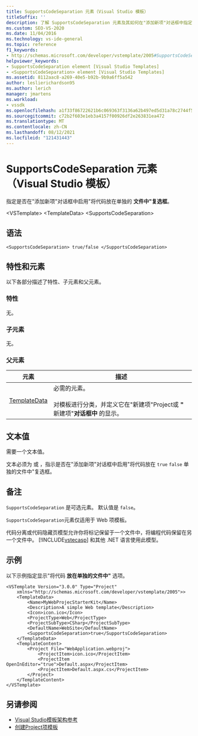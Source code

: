 ```yaml
---
title: SupportsCodeSeparation 元素（Visual Studio 模板）
titleSuffix: ''
description: 了解 SupportsCodeSeparation 元素及其如何在"添加新项"对话框中指定是否启用"将代码放在单独的文件中"复选框。
ms.custom: SEO-VS-2020
ms.date: 11/04/2016
ms.technology: vs-ide-general
ms.topic: reference
f1_keywords:
- http://schemas.microsoft.com/developer/vstemplate/2005#SupportsCodeSeparation
helpviewer_keywords:
- SupportsCodeSeparation element [Visual Studio Templates]
- <SupportsCodeSeparation> element [Visual Studio Templates]
ms.assetid: 8112aac8-a269-40e5-b92b-9b9a6ff5a542
author: leslierichardson95
ms.author: lerich
manager: jmartens
ms.workload:
- vssdk
ms.openlocfilehash: a1f33f86722621b6c069363f3136a62b497ed5d31a78c2744f5432bea1c44832
ms.sourcegitcommit: c72b2f603e1eb3a4157f00926df2e263831ea472
ms.translationtype: MT
ms.contentlocale: zh-CN
ms.lasthandoff: 08/12/2021
ms.locfileid: "121431443"
---
```

# <a name="supportscodeseparation-element-visual-studio-templates"></a>SupportsCodeSeparation 元素（Visual Studio 模板）
指定是否在"添加新项"对话框中启用"将代码放在单独的 **文件中"复选框**。

 \<VSTemplate> \<TemplateData>
 \<SupportsCodeSeparation>

## <a name="syntax"></a>语法

```
<SupportsCodeSeparation> true/false </SupportsCodeSeparation>
```

## <a name="attributes-and-elements"></a>特性和元素
 以下各部分描述了特性、子元素和父元素。

### <a name="attributes"></a>特性
 无。

### <a name="child-elements"></a>子元素
 无。

### <a name="parent-elements"></a>父元素

|元素|描述|
|-------------|-----------------|
|[TemplateData](../extensibility/templatedata-element-visual-studio-templates.md)|必需的元素。<br /><br /> 对模板进行分类，并定义它在"新建项"Project或 **"** 新建项"**对话框中** 的显示。|

## <a name="text-value"></a>文本值
 需要一个文本值。

 文本必须为 或 ，指示是否在"添加新项"对话框中启用"将代码放在 `true` `false` 单独的文件中"复选框。  

## <a name="remarks"></a>备注
 `SupportsCodeSeparation` 是可选元素。 默认值是 `false`。

 `SupportsCodeSeparation`元素仅适用于 Web 项模板。

 代码分离或代码隐藏页模型允许你将标记保留于一个文件中，将编程代码保留在另一个文件中。 [!INCLUDE[vstecasp](../code-quality/includes/vstecasp_md.md)] 和其他 .NET 语言使用此模型。

## <a name="example"></a>示例
 以下示例指定显示"将代码 **放在单独的文件中"** 选项。

```
<VSTemplate Version="3.0.0" Type="Project"
    xmlns="http://schemas.microsoft.com/developer/vstemplate/2005">>
    <TemplateData>
        <Name>MyWebProjecStarterKit</Name>
        <Description>A simple Web template</Description>
        <Icon>icon.ico</Icon>
        <ProjectType>Web</ProjectType>
        <ProjectSubType>CSharp</ProjectSubType>
        <DefaultName>WebSite</DefaultName>
        <SupportsCodeSeparation>true</SupportsCodeSeparation>
    </TemplateData>
    <TemplateContent>
        <Project File="WebApplication.webproj">
            <ProjectItem>icon.ico</ProjectItem>
            <ProjectItem OpenInEditor="true">Default.aspx</ProjectItem>
            <ProjectItem>Default.aspx.cs</ProjectItem>
        </Project>
    </TemplateContent>
</VSTemplate>
```

## <a name="see-also"></a>另请参阅
- [Visual Studio模板架构参考](../extensibility/visual-studio-template-schema-reference.md)
- [创建Project项模板](../ide/creating-project-and-item-templates.md)

